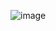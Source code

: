 ![image](https://user-images.githubusercontent.com/42132857/85887698-eab06f00-b805-11ea-8467-ef294e3aa2fa.png)
